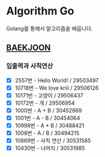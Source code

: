 # Algorithm Go
Golang를 통해서 알고리즘을 배웁니다.

## [BAEKJOON](https://www.acmicpc.net/)
### 입출력과 사칙연산
- [X] 2557번 - Hello World! / 29503497
- [X] 10718번 - We love kriii / 29506126
- [X] 10171번 - 고양이 / 29506437
- [X] 10172번 - 개 / 29506954
- [X] 1000번 - A + B / 30452869
- [X] 1001번 - A - B / 30454064
- [X] 10998번 - A * B / 30488421
- [X] 1008번 - A / B / 30494215
- [X] 10869번 - 사칙 연산 / 30531585
- [X] 10430번 - 나머지 / 30531985